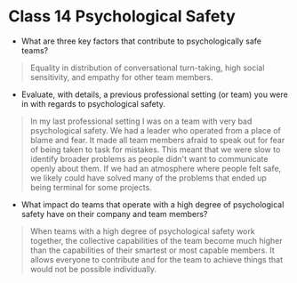 # Class 14 Psychological Safety

- What are three key factors that contribute to psychologically safe teams?

> Equality in distribution of conversational turn-taking, high social sensitivity, and empathy for other team members.

- Evaluate, with details, a previous professional setting (or team) you were in with regards to psychological safety.

> In my last professional setting I was on a team with very bad psychological safety.  We had a leader who operated from a place of blame and fear.  It made all team members afraid to speak out for fear of being taken to task for mistakes.  This meant that we were slow to identify broader problems as people didn't want to communicate openly about them.  If we had an atmosphere where people felt safe, we likely could have solved many of the problems that ended up being terminal for some projects.

- What impact do teams that operate with a high degree of psychological safety have on their company and team members?

> When teams with a high degree of psychological safety work together, the collective capabilities of the team become much higher than the capabilities of their smartest or most capable members.  It allows everyone to contribute and for the team to achieve things that would not be possible individually.

